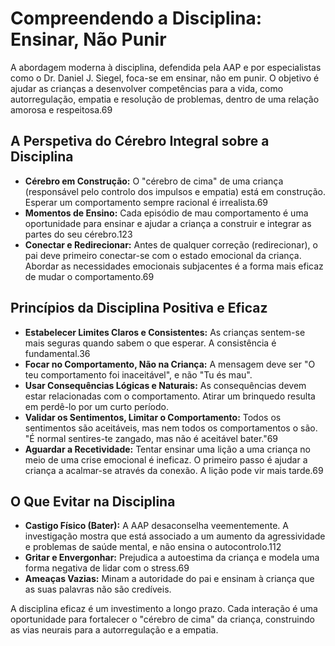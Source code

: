 # Compreendendo a Disciplina: Ensinar, Não Punir

A abordagem moderna à disciplina, defendida pela AAP e por especialistas como o Dr. Daniel J. Siegel, foca-se em ensinar, não em punir. O objetivo é ajudar as crianças a desenvolver competências para a vida, como autorregulação, empatia e resolução de problemas, dentro de uma relação amorosa e respeitosa.69

## A Perspetiva do Cérebro Integral sobre a Disciplina
- **Cérebro em Construção:** O "cérebro de cima" de uma criança (responsável pelo controlo dos impulsos e empatia) está em construção. Esperar um comportamento sempre racional é irrealista.69
- **Momentos de Ensino:** Cada episódio de mau comportamento é uma oportunidade para ensinar e ajudar a criança a construir e integrar as partes do seu cérebro.123
- **Conectar e Redirecionar:** Antes de qualquer correção (redirecionar), o pai deve primeiro conectar-se com o estado emocional da criança. Abordar as necessidades emocionais subjacentes é a forma mais eficaz de mudar o comportamento.69

## Princípios da Disciplina Positiva e Eficaz
- **Estabelecer Limites Claros e Consistentes:** As crianças sentem-se mais seguras quando sabem o que esperar. A consistência é fundamental.36
- **Focar no Comportamento, Não na Criança:** A mensagem deve ser "O teu comportamento foi inaceitável", e não "Tu és mau".
- **Usar Consequências Lógicas e Naturais:** As consequências devem estar relacionadas com o comportamento. Atirar um brinquedo resulta em perdê-lo por um curto período.
- **Validar os Sentimentos, Limitar o Comportamento:** Todos os sentimentos são aceitáveis, mas nem todos os comportamentos o são. "É normal sentires-te zangado, mas não é aceitável bater."69
- **Aguardar a Recetividade:** Tentar ensinar uma lição a uma criança no meio de uma crise emocional é ineficaz. O primeiro passo é ajudar a criança a acalmar-se através da conexão. A lição pode vir mais tarde.69

## O Que Evitar na Disciplina
- **Castigo Físico (Bater):** A AAP desaconselha veementemente. A investigação mostra que está associado a um aumento da agressividade e problemas de saúde mental, e não ensina o autocontrolo.112
- **Gritar e Envergonhar:** Prejudica a autoestima da criança e modela uma forma negativa de lidar com o stress.69
- **Ameaças Vazias:** Minam a autoridade do pai e ensinam à criança que as suas palavras não são credíveis.

A disciplina eficaz é um investimento a longo prazo. Cada interação é uma oportunidade para fortalecer o "cérebro de cima" da criança, construindo as vias neurais para a autorregulação e a empatia.
